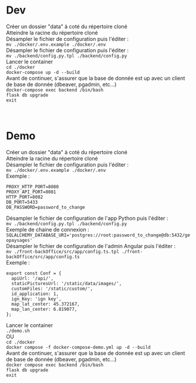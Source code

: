 # Dev

Créer un dossier "data" à coté du répertoire cloné  
Atteindre la racine du répertoire cloné  
Désampler le fichier de configuration puis l'éditer :  
`mv ./docker/.env.example ./docker/.env`  
Désampler le fichier de configuration puis l'éditer :  
`mv ./backend/config.py.tpl ./backend/config.py`  
Lancer le container  
`cd ./docker`  
`docker-compose up -d --build`  
Avant de continuer, s'assurer que la base de donnée est up avec un client de base de donnée (dbeaver, pgadmin, etc...)  
`docker-compose exec backend /bin/bash`  
`flask db upgrade`  
`exit`
<br />
<br />
<br />

# Demo

Créer un dossier "data" à coté du répertoire cloné  
Atteindre la racine du répertoire cloné  
Désampler le fichier de configuration puis l'éditer :  
`mv ./docker/.env.example ./docker/.env`  
Exemple :

```
PROXY_HTTP_PORT=8080
PROXY_API_PORT=8081
HTTP_PORT=8082
DB_PORT=5433
DB_PASSWORD=password_to_change
```

Désampler le fichier de configuration de l'app Python puis l'éditer :  
`mv ./backend/config.py.tpl ./backend/config.py`  
Exemple de chaine de connexion :  
`SQLALCHEMY_DATABASE_URI='postgres://root:password_to_change@db:5432/geopaysages'`  
Désampler le fichier de configuration de l'admin Angular puis l'éditer :  
`mv ./front-backOffice/src/app/config.ts.tpl ./front-backOffice/src/app/config.ts`  
Exemple :

```
export const Conf = {
  apiUrl: '/api/',
  staticPicturesUrl: '/static/data/images/',
  customFiles: '/static/custom/',
  id_application: 1,
  ign_Key: 'ign key',
  map_lat_center: 45.372167,
  map_lan_center: 6.819077,
};
```

Lancer le container  
`./demo.sh`  
OU  
`cd ./docker`  
`docker compose -f docker-compose-demo.yml up -d --build`  
Avant de continuer, s'assurer que la base de donnée est up avec un client de base de donnée (dbeaver, pgadmin, etc...)  
`docker compose exec backend /bin/bash`  
`flask db upgrade`  
`exit`
